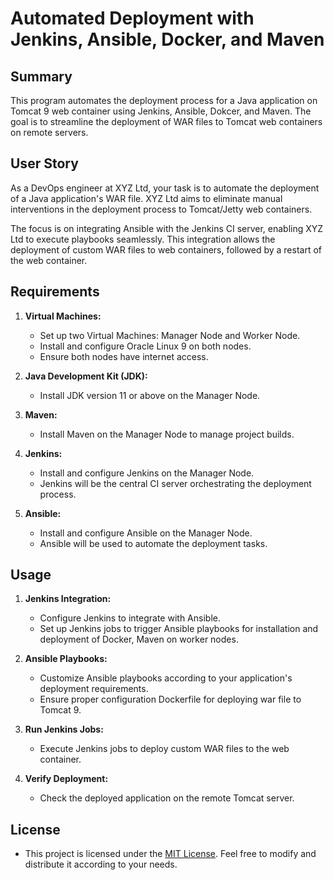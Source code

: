 # Automated Deployment with Jenkins, Ansible, Docker, and Maven

## Summary

This program automates the deployment process for a Java application on Tomcat 9 web container using Jenkins, Ansible, Dokcer, and Maven. The goal is to streamline the deployment of WAR files to Tomcat web containers on remote servers.

## User Story

As a DevOps engineer at XYZ Ltd, your task is to automate the deployment of a Java application's WAR file. XYZ Ltd aims to eliminate manual interventions in the deployment process to Tomcat/Jetty web containers.

The focus is on integrating Ansible with the Jenkins CI server, enabling XYZ Ltd to execute playbooks seamlessly. This integration allows the deployment of custom WAR files to web containers, followed by a restart of the web container.

## Requirements

1. **Virtual Machines:**
   - Set up two Virtual Machines: Manager Node and Worker Node.
   - Install and configure Oracle Linux 9 on both nodes.
   - Ensure both nodes have internet access.

2. **Java Development Kit (JDK):**
   - Install JDK version 11 or above on the Manager Node.

3. **Maven:**
   - Install Maven on the Manager Node to manage project builds.

4. **Jenkins:**
   - Install and configure Jenkins on the Manager Node.
   - Jenkins will be the central CI server orchestrating the deployment process.

5. **Ansible:**
   - Install and configure Ansible on the Manager Node.
   - Ansible will be used to automate the deployment tasks.


## Usage

1. **Jenkins Integration:**
   - Configure Jenkins to integrate with Ansible.
   - Set up Jenkins jobs to trigger Ansible playbooks for installation and deployment of Docker, Maven on worker nodes.

2. **Ansible Playbooks:**
   - Customize Ansible playbooks according to your application's deployment requirements.
   - Ensure proper configuration Dockerfile for deploying war file to Tomcat 9.

3. **Run Jenkins Jobs:**
   - Execute Jenkins jobs to deploy custom WAR files to the web container.

4. **Verify Deployment:**
    - Check the deployed application on the remote Tomcat server.


## License
   - This project is licensed under the [MIT License](https://opensource.org/licenses/MIT). Feel free to modify and distribute it according to your needs.
